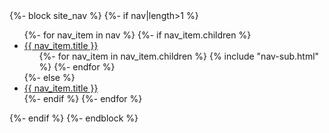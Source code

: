 <div class="container type2" >
    {%- block site_nav %}
        {%- if nav|length>1 %}
            <!-- Main navigation -->
            <ul class="nav navbar-nav">
                {%- for nav_item in nav %}
                    {%- if nav_item.children %}
                        <li class="dropdown{% if nav_item.active %} active{% endif %}">
                            <a href="#" class="nav-link dropdown-toggle" data-toggle="dropdown">{{ nav_item.title }} <b class="caret"></b></a>
                            <ul class="dropdown-menu">
                            {%- for nav_item in nav_item.children %}
                                {% include "nav-sub.html" %}
                            {%- endfor %}
                            </ul>
                        </li>
                    {%- else %}
                        <li class="navitem{% if nav_item.active %} active{% endif %}">
                            <a href="{{ nav_item.url|url }}" class="nav-link">{{ nav_item.title }}</a>
                        </li>
                    {%- endif %}
                {%- endfor %}
            </ul>
        {%- endif %}
    {%- endblock %}
</div>
